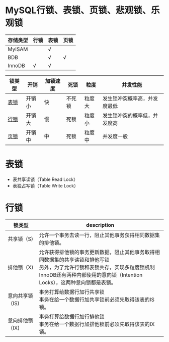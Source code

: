 # MySQL行锁、表锁、页锁、悲观锁、乐观锁

存储类型|行锁|表锁|页锁
---|---|---|---
MyISAM||√| 	 
BDB||√|√
InnoDB|√|√|

锁类型|开销|加锁速度|死锁|粒度|并发性能
---|---|---|---|---|---
[表锁](#表锁)|开销小|快|不死锁|粒度大|发生锁冲突概率高，并发度最低
[行锁](#行锁)|开销大|慢|死锁|粒度小|发生锁冲突的概率低，并发度高
[页锁](#页锁)|开销中|中|死锁|粒度中|并发度一般

# 表锁
* 表共享读锁（Table Read Lock）
* 表独占写锁（Table Write Lock）

# 行锁
锁类型|description
---|---
共享锁（S)|允许一个事务去读一行，阻止其他事务获得相同数据集的排他锁。
排他锁（X)|允许获得排他锁的事务更新数据，阻止其他事务取得相同数据集的共享读锁和排他写锁<br>另外，为了允许行锁和表锁共存，实现多粒度锁机制<br>InnoDB还有两种内部使用的意向锁（Intention Locks），这两种意向锁都是表锁。
意向共享锁（IS)|事务打算给数据行加行共享锁<br>事务在给一个数据行加共享锁前必须先取得该表的IS锁。
意向排他锁（IX)|事务打算给数据行加行排他锁<br>事务在给一个数据行加排他锁前必须先取得该表的IX锁。
